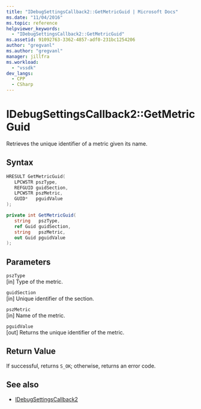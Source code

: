 ```yaml
---
title: "IDebugSettingsCallback2::GetMetricGuid | Microsoft Docs"
ms.date: "11/04/2016"
ms.topic: reference
helpviewer_keywords:
  - "IDebugSettingsCallback2::GetMetricGuid"
ms.assetid: 91092763-3362-4857-adf0-231bc1254206
author: "gregvanl"
ms.author: "gregvanl"
manager: jillfra
ms.workload:
  - "vssdk"
dev_langs:
  - CPP
  - CSharp
---
```

# IDebugSettingsCallback2::GetMetricGuid
Retrieves the unique identifier of a metric given its name.

## Syntax

```cpp
HRESULT GetMetricGuid(
   LPCWSTR pszType,
   REFGUID guidSection,
   LPCWSTR pszMetric,
   GUID*   pguidValue
);
```

```csharp
private int GetMetricGuid(
   string   pszType,
   ref Guid guidSection,
   string   pszMetric,
   out Guid pguidValue
);
```

## Parameters
`pszType`\
[in] Type of the metric.

`guidSection`\
[in] Unique identifier of the section.

`pszMetric`\
[in] Name of the metric.

`pguidValue`\
[out] Returns the unique identifier of the metric.

## Return Value
 If successful, returns `S_OK`; otherwise, returns an error code.

## See also
- [IDebugSettingsCallback2](../../../extensibility/debugger/reference/idebugsettingscallback2.md)
